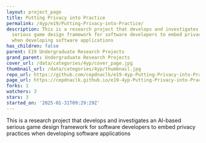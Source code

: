 ```yaml
---
layout: project_page
title: Putting Privacy into Practice
permalink: /4yp/e19/Putting-Privacy-into-Practice/
description: This is a research project that develops and investigates an AI-based
  serious game design framework for software developers to embed privacy practices
  when developing software applications
has_children: false
parent: E19 Undergraduate Research Projects
grand_parent: Undergraduate Research Projects
cover_url: /data/categories/4yp/cover_page.jpg
thumbnail_url: /data/categories/4yp/thumbnail.jpg
repo_url: https://github.com/cepdnaclk/e19-4yp-Putting-Privacy-into-Practice
page_url: https://cepdnaclk.github.io/e19-4yp-Putting-Privacy-into-Practice
forks: 1
watchers: 3
stars: 3
started_on: '2025-01-31T09:29:29Z'
---
```


This is a research project that develops and investigates an AI-based serious game design framework for software developers to embed privacy practices when developing software applications